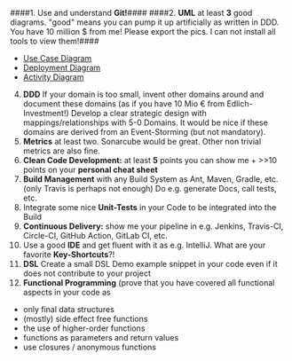 ####1. Use and understand **Git!**####
####2. **UML** at least **3** good diagrams. "good" means you can pump it up artificially as written in DDD. You have 10 million $ from me! Please export the pics. I can not install all tools to view them!####

- [Use Case Diagram](UML/use_case_diagram.svg)
- [Deployment Diagram](UML/deployment_diagram.svg)
- [Activity Diagram](UML/activity_diagram.svg)

4. **DDD** If your domain is too small, invent other domains around and document these domains (as if you have 10 Mio € from Edlich-Investment!) Develop a clear strategic design with mappings/relationships with 5-0 Domains. It would be nice if these domains are derived from an Event-Storming (but not mandatory). 
5. **Metrics** at least two. Sonarcube would be great. Other non trivial metrics are also fine.
6. **Clean Code Development:** at least **5** points you can show me + >>10 points on your **personal cheat sheet**
7. **Build Management** with any Build System as Ant, Maven, Gradle, etc. (only Travis is perhaps not enough) Do e.g. generate Docs, call tests, etc.
8. Integrate some nice **Unit-Tests** in your Code to be integrated into the Build
9. **Continuous Delivery:** show me your pipeline in e.g. Jenkins, Travis-CI, Circle-CI, GitHub Action, GitLab CI, etc.
10. Use a good **IDE** and get fluent with it as e.g. IntelliJ. What are your favorite **Key-Shortcuts**?!
11. **DSL** Create a small DSL Demo example snippet in your code even if it does not contribute to your project
12. **Functional Programming** (prove that you have covered all functional aspects in your code as
  - only final data structures
  - (mostly) side effect free functions
  - the use of higher-order functions
  - functions as parameters and return values
  - use closures / anonymous functions

